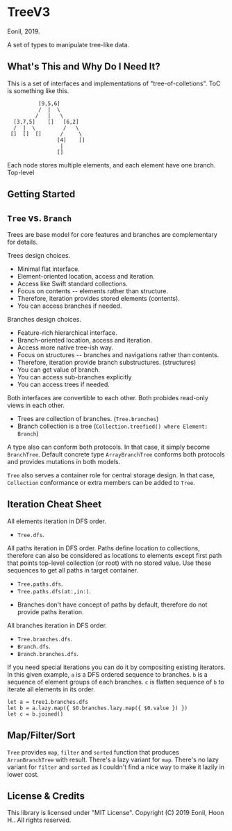 TreeV3
======
Eonil, 2019.

A set of types to manipulate tree-like data.

What's This and Why Do I Need It?
-----------------------------------------
This is a set of interfaces and implementations of "tree-of-colletions".
ToC is something like this.
        
              [9,5,6]
              /  |  \
             /   |   \
      [3,7,5]    []   [6,2]
      /  |  \         /   \
     []  []  []      /     \
                    [4]    []
                     |
                    []

Each node stores multiple elements, and each element have one branch.
Top-level


Getting Started
-------------------






`Tree` vs. `Branch`
---------------------
Trees are base model for core features 
and branches are complementary for details.

Trees design choices.
- Minimal flat interface.
- Element-oriented location, access and iteration.
- Access like Swift standard collections.
- Focus on contents -- elements rather than structure.
- Therefore, iteration provides stored elements (contents).
- You can access branches if needed.

Branches design choices.
- Feature-rich hierarchical interface.
- Branch-oriented location, access and iteration.
- Access more native tree-ish way.
- Focus on structures -- branches and navigations rather than contents.
- Therefore, iteration provide branch substructures. (structures) 
- You can get value of branch.
- You can access sub-branches explicitly
- You can access trees if needed.

Both interfaces are convertible to each other.
Both probides read-only views in each other.
- Trees are collection of branches. (`Tree.branches`)
- Branch collection is a tree (`Collection.treefied() where Element: Branch`)

A type also can conform both protocols. In that case, it simply become
`BranchTree`. Default concrete type `ArrayBranchTree` conforms both protocols
and provides mutations in both models.

`Tree` also serves a container role for central storage design. 
In that case, `Collection` conformance or extra members can be added to `Tree`.  



Iteration Cheat Sheet
-------------------------
All elements iteration in DFS order.
- `Tree.dfs`.

All paths iteration in DFS order. Paths define location to collections, 
therefore can also be considered as locations to elements except first
path that points top-level collection (or root) with no stored value.
Use these sequences to get all paths in target container.
- `Tree.paths.dfs`.
- `Tree.paths.dfs(at:,in:)`.

* Branches don't have concept of paths by default, 
  therefore do not provide paths iteration.

All branches iteration in DFS order.
- `Tree.branches.dfs`.
- `Branch.dfs`.
- `Branch.branches.dfs`.

If you need special iterations you can do it by compositing existing iterators. 
In this given example, `a` is a DFS ordered sequence to branches. 
`b` is a sequence of element groups of each branches.
`c` is flatten sequence of `b` to iterate all elements in its order.

    let a = tree1.branches.dfs
    let b = a.lazy.map({ $0.branches.lazy.map({ $0.value }) })
    let c = b.joined()



Map/Filter/Sort
-------------------
`Tree` provides `map`, `filter` and `sorted` function that produces `ArranBranchTree`
with result.
There's a lazy variant for `map`. There's no lazy variant for `filter` and `sorted` 
as I couldn't find a nice way to make it lazily in lower cost.





License & Credits
---------------------
This library is licensed under "MIT License".
Copyright (C) 2019 Eonil, Hoon H.. All rights reserved.
